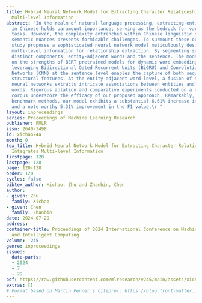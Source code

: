 ```yaml
---
title: Hybrid Neural Network Model for Extracting Character Relationships that Integrates
  Multi-level Information
abstract: "In the realm of natural language processing, extracting entity relationships
  in Chinese holds paramount importance, serving as the bedrock for various downstream
  tasks. However, the complexity entrenched within Chinese linguistic structures and
  semantic nuances presents formidable challenges. To surmount these obstacles, our
  study proposes a sophisticated neural network model meticulously designed to integrate
  multi-level information for relationship extraction. By segmenting sentences into
  distinct components, entity-adjacent words and the sentence. The model capitalizes
  on the strengths of BERT pretrained models for dynamic word embedding. Furthermore,
  leveraging Bidirectional Gated Recurrent Units (BiGRU) and Convolutional Neural
  Networks (CNN) at the sentence level enables the capture of both sequential and
  structural features. At the entity-adjacent word level, a fusion of two fully connected
  neural networks extracts intricate associations between entities and neighboring
  words. Rigorous ablation and comparative experiments conducted on a comprehensive
  corpus underscore the efficacy of our proposed approach. Remarkably, compared to
  benchmark methods, our model exhibits a substantial 6.61% increase in recall rate
  and a note-worthy 5.31% improvement in the F1 value.\r "
layout: inproceedings
series: Proceedings of Machine Learning Research
publisher: PMLR
issn: 2640-3498
id: xichao24a
month: 0
tex_title: Hybrid Neural Network Model for Extracting Character Relationships that
  Integrates Multi-level Information
firstpage: 120
lastpage: 128
page: 120-128
order: 120
cycles: false
bibtex_author: Xichao, Zhu and Zhanbin, Chen
author:
- given: Zhu
  family: Xichao
- given: Chen
  family: Zhanbin
date: 2024-07-29
address:
container-title: Proceedings of 2024 International Conference on Machine Learning
  and Intelligent Computing
volume: '245'
genre: inproceedings
issued:
  date-parts:
  - 2024
  - 7
  - 29
pdf: https://raw.githubusercontent.com/mlresearch/v245/main/assets/xichao24a/xichao24a.pdf
extras: []
# Format based on Martin Fenner's citeproc: https://blog.front-matter.io/posts/citeproc-yaml-for-bibliographies/
---
```

